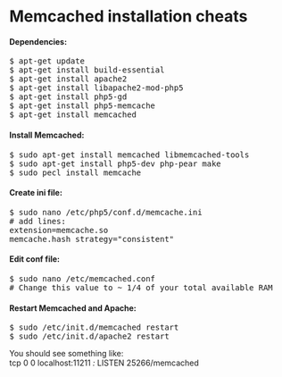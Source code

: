 Memcached installation cheats
=============================

<h4>Dependencies:</h4>
<pre>
$ apt-get update
$ apt-get install build-essential
$ apt-get install apache2 
$ apt-get install libapache2-mod-php5
$ apt-get install php5-gd 
$ apt-get install php5-memcache 
$ apt-get install memcached 
</pre>

<h4>Install Memcached:</h4>
<pre>
$ sudo apt-get install memcached libmemcached-tools
$ sudo apt-get install php5-dev php-pear make
$ sudo pecl install memcache
</pre>

<h4>Create ini file:</h4>
<pre>
$ sudo nano /etc/php5/conf.d/memcache.ini
# add lines:
extension=memcache.so
memcache.hash_strategy="consistent"
</pre>


<h4>Edit conf file:</h4>
<pre>
$ sudo nano /etc/memcached.conf 
# Change this value to ~ 1/4 of your total available RAM
</pre>


<h4>Restart Memcached and Apache:</h4>
<pre>
$ sudo /etc/init.d/memcached restart
$ sudo /etc/init.d/apache2 restart
</pre>

You should see something like:<br>
tcp 0 0 localhost:11211 *:* LISTEN 25266/memcached

